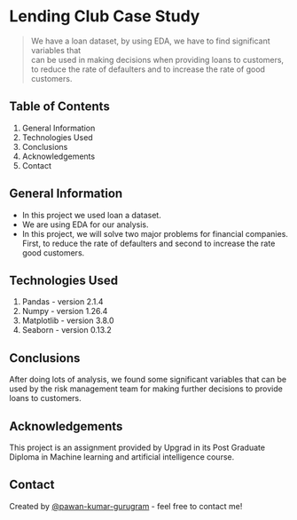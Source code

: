 # Lending Club Case Study
> We have a loan dataset, by using EDA, we have to find significant variables that  
  can be used in making decisions when providing loans to customers, to reduce the 
  rate of defaulters and to increase the rate of good customers.


## Table of Contents
 1) General Information
 2) Technologies Used
 3) Conclusions
 4) Acknowledgements
 5) Contact


## General Information
- In this project we used loan a dataset.
- We are using EDA for our analysis.
- In this project, we will solve two major problems for financial companies. First, 
  to reduce the rate of defaulters and second to increase the rate good customers.


## Technologies Used
 1) Pandas - version 2.1.4
 2) Numpy - version 1.26.4
 3) Matplotlib - version 3.8.0
 4) Seaborn - version 0.13.2

## Conclusions
   After doing lots of analysis, we found some significant variables that can be 
   used by the risk management team for making further decisions to provide loans to 
   customers.

## Acknowledgements
  This project is an assignment provided by Upgrad in its Post Graduate Diploma in
  Machine learning and artificial intelligence course.

## Contact
Created by [@pawan-kumar-gurugram](https://github.com/pawan-kumar-gurugram) - feel free to contact me!

